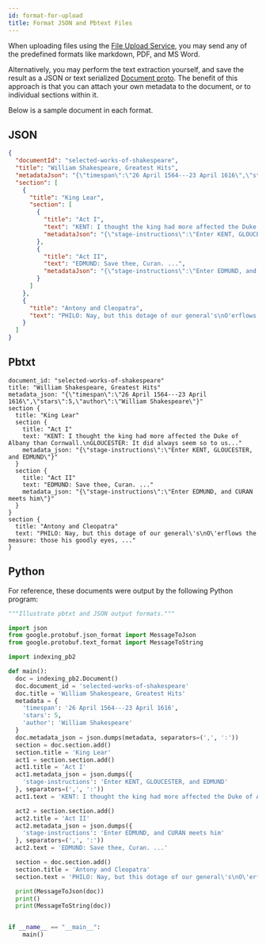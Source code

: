 ```yaml
---
id: format-for-upload
title: Format JSON and Pbtext Files
---
```


When uploading files using the [File Upload Service](/docs/api-reference/indexing-apis/file-upload/file-upload), you may
send any of the predefined formats like markdown, PDF, and MS Word.

Alternatively, you may perform the text extraction yourself, and save the result
as a JSON or text serialized [Document proto](/docs/api-reference/indexing-apis/indexing#document). The benefit
of this approach is that you can attach your own metadata to the document, or
to individual sections within it.

Below is a sample document in each format.

## JSON

```json
{
  "documentId": "selected-works-of-shakespeare",
  "title": "William Shakespeare, Greatest Hits",
  "metadataJson": "{\"timespan\":\"26 April 1564---23 April 1616\",\"stars\":5,\"author\":\"William Shakespeare\"}",
  "section": [
    {
      "title": "King Lear",
      "section": [
        {
          "title": "Act I",
          "text": "KENT: I thought the king had more affected the Duke of Albany than Cornwall.\nGLOUCESTER: It did always seem so to us...",
          "metadataJson": "{\"stage-instructions\":\"Enter KENT, GLOUCESTER, and EDMUND\"}"
        },
        {
          "title": "Act II",
          "text": "EDMUND: Save thee, Curan. ...",
          "metadataJson": "{\"stage-instructions\":\"Enter EDMUND, and CURAN meets him\"}"
        }
      ]
    },
    {
      "title": "Antony and Cleopatra",
      "text": "PHILO: Nay, but this dotage of our general's\nO'erflows the measure: those his goodly eyes, ..."
    }
  ]
}
```

## Pbtxt

```
document_id: "selected-works-of-shakespeare"
title: "William Shakespeare, Greatest Hits"
metadata_json: "{\"timespan\":\"26 April 1564---23 April 1616\",\"stars\":5,\"author\":\"William Shakespeare\"}"
section {
  title: "King Lear"
  section {
    title: "Act I"
    text: "KENT: I thought the king had more affected the Duke of Albany than Cornwall.\nGLOUCESTER: It did always seem so to us..."
    metadata_json: "{\"stage-instructions\":\"Enter KENT, GLOUCESTER, and EDMUND\"}"
  }
  section {
    title: "Act II"
    text: "EDMUND: Save thee, Curan. ..."
    metadata_json: "{\"stage-instructions\":\"Enter EDMUND, and CURAN meets him\"}"
  }
}
section {
  title: "Antony and Cleopatra"
  text: "PHILO: Nay, but this dotage of our general\'s\nO\'erflows the measure: those his goodly eyes, ..."
}
```

## Python

For reference, these documents were output by the following Python program:

```py
"""Illustrate pbtxt and JSON output formats."""

import json
from google.protobuf.json_format import MessageToJson
from google.protobuf.text_format import MessageToString

import indexing_pb2

def main():
  doc = indexing_pb2.Document()
  doc.document_id = 'selected-works-of-shakespeare'
  doc.title = 'William Shakespeare, Greatest Hits'
  metadata = {
    'timespan': '26 April 1564---23 April 1616',
    'stars': 5,
    'author': 'William Shakespeare'
  }
  doc.metadata_json = json.dumps(metadata, separators=(',', ':'))
  section = doc.section.add()
  section.title = 'King Lear'
  act1 = section.section.add()
  act1.title = 'Act I'
  act1.metadata_json = json.dumps({
    'stage-instructions': 'Enter KENT, GLOUCESTER, and EDMUND'
  }, separators=(',', ':'))
  act1.text = 'KENT: I thought the king had more affected the Duke of Albany than Cornwall.\nGLOUCESTER: It did always seem so to us...'

  act2 = section.section.add()
  act2.title = 'Act II'
  act2.metadata_json = json.dumps({
    'stage-instructions': 'Enter EDMUND, and CURAN meets him'
  }, separators=(',', ':'))
  act2.text = 'EDMUND: Save thee, Curan. ...'

  section = doc.section.add()
  section.title = 'Antony and Cleopatra'
  section.text = 'PHILO: Nay, but this dotage of our general\'s\nO\'erflows the measure: those his goodly eyes, ...'

  print(MessageToJson(doc))
  print()
  print(MessageToString(doc))


if __name__ == "__main__":
    main()

```